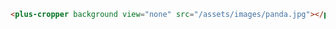 ```html [template] [dock]
<plus-cropper background view="none" src="/assets/images/panda.jpg"></plus-cropper>
```
